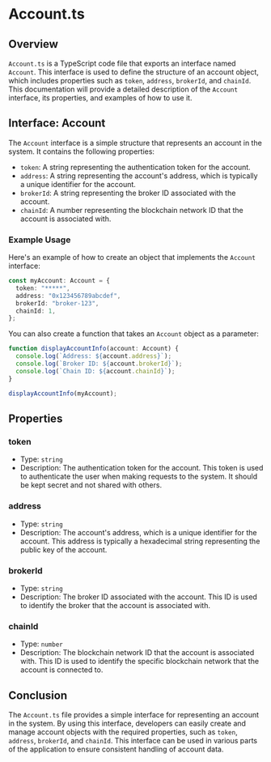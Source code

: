 # Account.ts

## Overview

`Account.ts` is a TypeScript code file that exports an interface named `Account`. This interface is used to define the structure of an account object, which includes properties such as `token`, `address`, `brokerId`, and `chainId`. This documentation will provide a detailed description of the `Account` interface, its properties, and examples of how to use it.

## Interface: Account

The `Account` interface is a simple structure that represents an account in the system. It contains the following properties:

- `token`: A string representing the authentication token for the account.
- `address`: A string representing the account's address, which is typically a unique identifier for the account.
- `brokerId`: A string representing the broker ID associated with the account.
- `chainId`: A number representing the blockchain network ID that the account is associated with.

### Example Usage

Here's an example of how to create an object that implements the `Account` interface:

```typescript
const myAccount: Account = {
  token: "*****",
  address: "0x123456789abcdef",
  brokerId: "broker-123",
  chainId: 1,
};
```

You can also create a function that takes an `Account` object as a parameter:

```typescript
function displayAccountInfo(account: Account) {
  console.log(`Address: ${account.address}`);
  console.log(`Broker ID: ${account.brokerId}`);
  console.log(`Chain ID: ${account.chainId}`);
}

displayAccountInfo(myAccount);
```

## Properties

### token

- Type: `string`
- Description: The authentication token for the account. This token is used to authenticate the user when making requests to the system. It should be kept secret and not shared with others.

### address

- Type: `string`
- Description: The account's address, which is a unique identifier for the account. This address is typically a hexadecimal string representing the public key of the account.

### brokerId

- Type: `string`
- Description: The broker ID associated with the account. This ID is used to identify the broker that the account is associated with.

### chainId

- Type: `number`
- Description: The blockchain network ID that the account is associated with. This ID is used to identify the specific blockchain network that the account is connected to.

## Conclusion

The `Account.ts` file provides a simple interface for representing an account in the system. By using this interface, developers can easily create and manage account objects with the required properties, such as `token`, `address`, `brokerId`, and `chainId`. This interface can be used in various parts of the application to ensure consistent handling of account data.